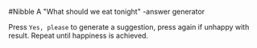 #Nibble
A "What should we eat tonight" -answer generator

Press `Yes, please` to generate a suggestion, press again if unhappy with result. Repeat until happiness is achieved.